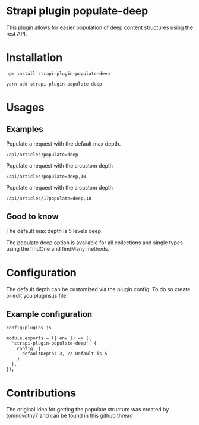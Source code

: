 # Strapi plugin populate-deep
This plugin allows for easier population of deep content structures using the rest API.

# Installation

`npm install strapi-plugin-populate-deep`

`yarn add strapi-plugin-populate-deep`


# Usages

## Examples

Populate a request with the default max depth.

`/api/articles?populate=deep`

Populate a request with the a custom depth

`/api/articles?populate=deep,10`

Populate a request with the a custom depth

`/api/articles/1?populate=deep,10`

## Good to know

The default max depth is 5 levels deep.

The populate deep option is available for all collections and single types using the findOne and findMany methods.

# Configuration

The default depth can be customized via the plugin config. To do so create or edit you plugins.js file.

## Example configuration

`config/plugins.js`

```
module.exports = ({ env }) => ({
  'strapi-plugin-populate-deep': {
    config: {
      defaultDepth: 3, // Default is 5
    }
  },
});
```

# Contributions
The original idea for getting the populate structure was created by [tomnovotny7](https://github.com/tomnovotny7) and can be found in [this](https://github.com/strapi/strapi/issues/11836) github thread
